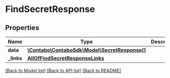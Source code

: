 # FindSecretResponse

## Properties
Name | Type | Description | Notes
------------ | ------------- | ------------- | -------------
**data** | [**\Contabo\ContaboSdk\Model\SecretResponse[]**](SecretResponse.md) |  | 
**_links** | [**AllOfFindSecretResponseLinks**](AllOfFindSecretResponseLinks.md) |  | 

[[Back to Model list]](../../README.md#documentation-for-models) [[Back to API list]](../../README.md#documentation-for-api-endpoints) [[Back to README]](../../README.md)

